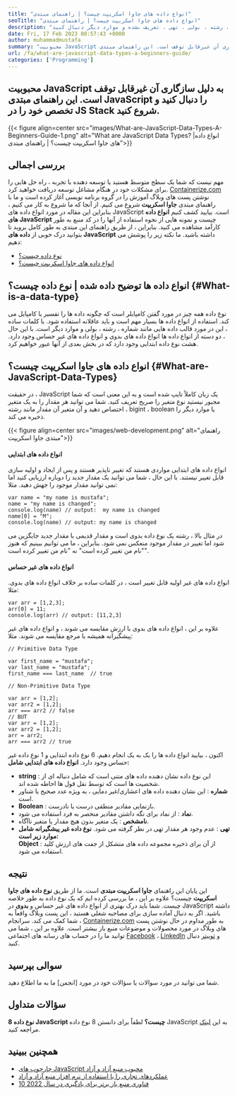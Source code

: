 ```yaml
---
title: "انواع داده های جاوا اسکریپت چیست؟ | راهنمای مبتدی" 
seoTitle: "انواع داده های جاوا اسکریپت چیست؟ | راهنمای مبتدی" 
description: "انواع داده های جاوا اسکریپت چیست؟ این راهنمای مبتدی را برای یادگیری 7 نوع داده مورد استفاده در شماره جاوا اسکریپت ، رشته ، بولی ، تهی ، تعریف نشده و موارد دیگر دنبال کنید." 
date: Fri, 17 Feb 2023 08:57:43 +0000
author: muhammadmustafa
summary: "محبوبیت JavaScript به دلیل سازگاری آن غیرقابل توقف است. این راهنمای مبتدی JavaScript را دنبال کنید و تخصص خود را در JS Stack شروع کنید." 
url: /fa/what-are-javascript-data-types-a-beginners-guide/
categories: ['Programming']
---
```


## محبوبیت JavaScript به دلیل سازگاری آن غیرقابل توقف است. این راهنمای مبتدی JavaScript را دنبال کنید و تخصص خود را در JS Stack شروع کنید.

{{< figure align=center src="images/What-are-JavaScript-Data-Types-A-Beginners-Guide-1.png" alt="What are JavaScript Data Types? |انواع داده های جاوا اسکریپت چیست؟ | راهنمای مبتدی">}}


## بررسی اجمالی
مهم نیست که شما یک سطح متوسط ​​هستید یا توسعه دهنده با تجربه ، راه حل هایی را برای مشکلات خود در هنگام مشاغل توسعه دریافت خواهید کرد. [Containerize.com][1] نوشتن پست های وبلاگ آموزش را در گروه برنامه نویسی آغاز کرده است و ما با راهنمای مبتدی  **جاوا اسکریپت** شروع می کنیم. از آنجا که ما شروع به کار می کنیم ، بنابراین این مقاله در مورد انواع داده های JavaScript است. بیایید کشف کنیم  **انواع داده های JavaScript**  چیست و نمونه هایی از نحوه استفاده از آنها را در کد منبع به طور کارآمد مشاهده می کنید. بنابراین ، از طریق راهنمای این مبتدی به طور کامل بروید تا بتوانید درک خوبی از **داده های JavaScript**  داشته باشید.
ما نکته زیر را پوشش می دهیم:
  * [نوع داده چیست؟][2]
  * [انواع داده های جاوا اسکریپت چیست؟][3]

## انواع داده ها توضیح داده شده | نوع داده چیست؟ {#What-is-a-data-type}

نوع داده همه چیز در مورد گفتن کامپایلر است که چگونه داده ها را تفسیر یا کامپایل می کند. استفاده از انواع داده ها بسیار مهم است و باید عاقلانه استفاده شود. با کلمات ساده ، این در مورد قالب داده هایی مانند شماره ، رشته ، بولی و موارد دیگر است. با این حال ، دو دسته از انواع داده ها انواع داده های بدوی و انواع داده های غیر حساس وجود دارد. هشت نوع داده ابتدایی وجود دارد که در بخش بعدی از آنها عبور خواهیم کرد.

## انواع داده های جاوا اسکریپت چیست؟ {#What-are-JavaScript-Data-Types}

در حقیقت ، JavaScript یک زبان کاملاً تایپ شده است و به این معنی است که شما مجبور نیستید نوع متغیر را صریح تعریف کنید. شما می توانید هر مقدار را به یک متغیر اختصاص دهید و آن متغیر آن مقدار مانند رشته ، bigint ، boolean یا موارد دیگر را ذخیره می کند.

{{< figure align=center src="images/web-development.png" alt="راهنمای مبتدی جاوا اسکریپت">}}


#### انواع داده های ابتدایی
انواع داده های ابتدایی مواردی هستند که تغییر ناپذیر هستند و پس از ایجاد و اولیه سازی قابل تغییر نیستند. با این حال ، شما می توانید یک مقدار جدید را دوباره ارزیابی کنید اما نمی توانید مقدار موجود را جهش دهید.
مثلا:
```
var name = "my name is mustafa";
name = "my name is changed";
console.log(name) // output:  my name is changed
name[0] = "M";
console.log(name) // output: my name is changed
```
در مثال بالا ، رشته یک نوع داده بدوی است و مقدار قدیمی با مقدار جدید جایگزین می شود اما تغییر در مقدار موجود منعکس نمی شود. بنابراین ، ما می توانیم ببینیم که هنوز "نام من تغییر کرده است" نه "نام من تغییر کرده است".

#### انواع داده های غیر حساس
انواع داده های غیر اولیه قابل تغییر است ، در کلمات ساده بر خلاف انواع داده های بدوی.
مثلا:
```
var arr = [1,2,3];
arr[0] = 11;
console.log(arr) // output: [11,2,3]
```
علاوه بر این ، انواع داده های بدوی با ارزش مقایسه می شوند ، و انواع داده های غیر پیشگیرانه همیشه با مرجع مقایسه می شوند.
مثلا:
```
// Primitive Data Type

var first_name = "mustafa";
var last_name = "mustafa";
first_name === last_name  // true

// Non-Primitive Data Type

var arr = [1,2];
var arr2 = [1,2];
arr === arr2 // false
// BUT
var arr = [1,2];
var arr2 = [1,2];
arr = arr2;
arr === arr2 // true
```
اکنون ، بیایید انواع داده ها را یک به یک انجام دهیم. 6 نوع داده ابتدایی و 1 نوع داده غیر حساس وجود دارد.
 **انواع داده های ابتدایی شامل:**  
*  **string**  : این نوع داده نشان دهنده داده های متنی است که شامل دنباله ای از شخصیت ها است که توسط نقل قول ها احاطه شده اند.
*  **شماره**  : این نشان دهنده داده های اعشاری/غیر دمایی ، به ویژه عدد صحیح یا شناور است.
*  **Boolean**  : بازنمایی مقادیر منطقی درست یا نادرست.
*  **نماد**  : از نماد برای نگه داشتن مقادیر منحصر به فرد استفاده می شود.
*  **نامشخص**  : یک متغیر بدون هیچ مقدار یا متغیر ناآگاه.
*  **تهی**  : عدم وجود هر مقدار تهی در نظر گرفته می شود.
 **نوع داده غیر پیشگیرانه شامل موارد زیر است:**  
 **Object** : از آن برای ذخیره مجموعه داده های متشکل از جفت های ارزش کلید استفاده می شود.

## نتیجه
این پایان این راهنمای  **جاوا اسکریپت مبتدی** است. ما از طریق  **نوع داده های جاوا اسکریپت**  چیست؟ علاوه بر این ، ما بررسی کرده ایم که یک نوع داده به طور خلاصه چیست. شما باید درک بهتری از انواع داده های غیر حساس و **بدوی**  در JavaScript داشته باشید. اگر به دنبال آماده سازی برای مصاحبه شغلی هستید ، این پست وبلاگ واقعاً به شما کمک می کند.
سرانجام ، [Containerize.com][1] به طور مداوم در حال نوشتن پست های وبلاگ در مورد محصولات و موضوعات منبع باز بیشتر است. علاوه بر این ، شما می توانید ما را در حساب های رسانه های اجتماعی [Facebook][4] ، [LinkedIn][5] و [توییتر][6] دنبال کنید.

## سوالی بپرسید
شما می توانید در مورد سوالات یا سؤالات خود در مورد [انجمن] ما به ما اطلاع دهید.

## سؤالات متداول
 **8 نوع داده JavaScript چیست؟** 
لطفاً برای دانستن 8 نوع داده JavaScript به این [لینک][3] مراجعه کنید.

## همچنین ببینید
  * [چارچوب های JavaScript محبوب منبع آزاد و آزاد][8]
  * [عملکردهای تجاری را با استفاده از نرم افزار منبع آزاد و آزاد][9]
  * [10 فناوری منبع باز برتر برای یادگیری در سال 2022][10]



 [1]: https://www.containerize.com/
 [2]: #What-is-a-data-type
 [3]: #What-are-JavaScript-Data-Types
 [4]: https://web.facebook.com/containerize
 [5]: https://www.linkedin.com/company/containerize/
 [6]: https://twitter.com/containerize_co
 [7]: https://forum.containerize.com/
 [8]: //blog.containerize.com/2022/02/02/free-open-source-popular-javascript-frameworks/
 [9]: https://blog.containerize.com/blogging/automate-business-operations-using-open-source-software/
 [10]: //blog.containerize.com/2022/01/31/top-10-open-source-trending-technologies-of-2022/
